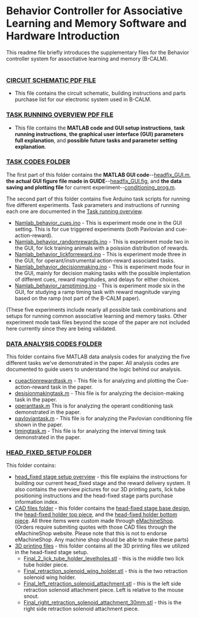 # Behavior Controller for Associative Learning and Memory Software and Hardware Introduction 
This readme file briefly introduces the supplementary files for the Behavior controller system for assoctiative learning and memory (B-CALM). <br />
 <br />

### [CIRCUIT SCHEMATIC PDF FILE](https://github.com/namboodirilab/B-CALM/blob/main/circuit%20schematic.pdf)
- This file contains the circuit schematic, building instructions and parts purchase list for our electronic system used in B-CALM.  <br />

### [TASK RUNNING OVERVIEW PDF FILE](https://github.com/namboodirilab/B-CALM/blob/main/Task%20running%20overview.pdf)
- This file contains the **MATLAB code and GUI setup instructions**, **task running instructions**, **the graphical user interface (GUI) parameters full explanation**, and **possible future tasks and parameter setting explanation**.   <br />

### [TASK CODES FOLDER](https://github.com/namboodirilab/B-CALM/tree/main/task%20codes)
 The first part of this folder contains the **MATLAB GUI code**--[headfix_GUI.m](https://github.com/namboodirilab/B-CALM/blob/main/task%20codes/headfix_GUI.m), **the actual GUI figure file made in GUIDE**--[headfix_GUI.fig](https://github.com/namboodirilab/B-CALM/blob/main/task%20codes/headfix_GUI.fig),  and **the data saving and plotting file** for current experiment--[conditioning_prog.m](https://github.com/namboodirilab/B-CALM/blob/main/task%20codes/conditioning_prog.m).
  
  The second part of this folder contains five Arduino task scripts for running five different experiments. Task parameters and instructions of running each one are documented in the [Task running overview](https://github.com/namboodirilab/B-CALM/blob/main/Task%20running%20overview.pdf). <br />
  - [Namlab_behavior_cues.ino](https://github.com/namboodirilab/B-CALM/tree/main/task%20codes/Namlab_behavior_cues) - This is experiment mode one in the GUI setting. This is for cue triggered experiments (both Pavlovian and cue-action-reward). <br />
  - [Namlab_behavior_randomrewards.ino](https://github.com/namboodirilab/B-CALM/tree/main/task%20codes/Namlab_behavior_randomrewards) - This is experiment mode two in the GUI, for lick training animals with a poission distribution of rewards. <br />
  - [Namlab_behavior_lickforreward.ino](https://github.com/namboodirilab/B-CALM/tree/main/task%20codes/Namlab_behavior_lickforreward) - This is experiment mode three in the GUI, for operant/instrumental action-reward associated tasks. <br />
  - [Namlab_behavior_decisionmaking.ino](https://github.com/namboodirilab/B-CALM/tree/main/task%20codes/Namlab_behavior_decisionmaking) - This is experiment mode four in the GUI, mainly for decision making tasks with the possible implentation of different cues, reward magnitudes, and delays for either choices. <br />
  - [Namlab_behavior_ramptiming.ino](https://github.com/namboodirilab/B-CALM/tree/main/task%20codes/Namlab_behavior_ramptiming) - This is experiment mode six in the GUI, for studying a ramp timing task with reward magnitude varying based on the ramp (not part of the B-CALM paper). <br />
  
  (These five experiments include nearly all possible task combinations and setups for running common associative learning and memory tasks. Other experiment mode task files beyond the scope of the paper are not included here currently since they are being validated. <br />
  
### [DATA ANALYSIS CODES FOLDER](https://github.com/namboodirilab/B-CALM/tree/main/data%20analysis%20codes)  <br />
  This folder contains five MATLAB data analysis codes for analyzing the five different tasks we've demonstrated in the paper. All analysis codes are documented to guide users to understand the logic behind our analysis. 
  - [cueactionrewardtask.m](https://github.com/namboodirilab/B-CALM/blob/main/data%20analysis%20codes/cueactionrewardtask.m) - This file is for analyzing and plotting the Cue-action-reward task in the paper. <br />
  - [desisionmakingtask.m](https://github.com/namboodirilab/B-CALM/blob/main/data%20analysis%20codes/decisionmakingtask.m) - This file is for analyzing the decision-making task in the paper. <br />
  - [operanttask.m](https://github.com/namboodirilab/B-CALM/blob/main/data%20analysis%20codes/operanttask.m) This is for analyzing the operant conditioning task demonstrated in the paper. <br />
  - [pavloviantask.m](https://github.com/namboodirilab/B-CALM/blob/main/data%20analysis%20codes/pavloviantask.m) - This file is for analyzing the Pavlovian conditioning file shown in the paper. <br />
  - [timingtask.m](https://github.com/namboodirilab/B-CALM/blob/main/data%20analysis%20codes/timingtaskraster.m) - This file is for analyzing the interval timing task demonstrated in the paper. <br />
  
### [HEAD_FIXED_SETUP FOLDER](https://github.com/namboodirilab/B-CALM/tree/main/head_fixed_setup)  <br />
  This folder contains:
  - [head_fixed stage setup overview](https://github.com/namboodirilab/B-CALM/blob/main/head_fixed_setup/Head-fixed%20stage%20setup%20overview.pdf) - this file explains the instructions for building our current head_fixed stage and the reward delivery system. It also contains the overview pictures for our 3D printing parts, lick tube positioning instructions and the head-fixed stage parts purchase information index.
  - [CAD files folder](https://github.com/namboodirilab/B-CALM/tree/main/head_fixed_setup/CAD%20files) - this folder contains the [head-fixed stage base design](https://github.com/namboodirilab/B-CALM/blob/main/head_fixed_setup/CAD%20files/base%20design%20clean.step), the [head-fixed holder top piece](https://github.com/namboodirilab/B-CALM/blob/main/head_fixed_setup/CAD%20files/Original_holdertop.SLDPRT), and the [head-fixed holder bottom piece](https://github.com/namboodirilab/B-CALM/blob/main/head_fixed_setup/CAD%20files/Original_holderbottom_mod.SLDPRT). All three items were custom made through [eMachineShop](https://www.emachineshop.com/main/). (Orders require submiting quotes with those CAD files through the eMachineShop website. Please note that this is not to endorse eMachineShop. Any machine shop should be able to make these parts)
  - [3D printing files](https://github.com/namboodirilab/B-CALM/tree/main/head_fixed_setup/3D%20printing%20files) - this folder contains all the 3D printing files we utilized in the head-fixed stage setup.
    - [Final_2_lick_tube_holder_levelholes.stl](https://github.com/namboodirilab/B-CALM/blob/main/head_fixed_setup/3D%20printing%20files/Final_2_lick_tube_holder_levelholes.stl) - this is the middle two lick tube holder piece.
    - [Final_retraction_solenoid_wing_holder.stl](https://github.com/namboodirilab/B-CALM/blob/main/head_fixed_setup/3D%20printing%20files/Final_retraction_solenoid_wing_holder.stl) - this is the two retraction solenoid wing holder.
    - [Final_left_retraction_solenoid_attachment.stl](https://github.com/namboodirilab/B-CALM/blob/main/head_fixed_setup/3D%20printing%20files/Final_left_retraction_solenoid_attachment.stl) - this is the left side retraction solenoid attachment piece. Left is relative to the mouse snout. 
    - [Final_right_retraction_solenoid_attachment_30mm.stl](https://github.com/namboodirilab/B-CALM/blob/main/head_fixed_setup/3D%20printing%20files/Final_right_retraction_solenoid_attachment_30mm.stl) - this is the right side retraction solenoid attachment piece.
